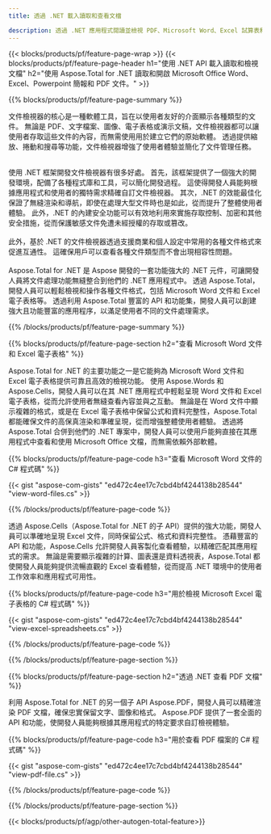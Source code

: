 ```yaml
---
title: 透過 .NET 載入讀取和查看文檔 

description: 透過 .NET 應用程式閱讀並檢視 PDF、Microsoft Word、Excel 試算表和 PowerPoint 簡報。列出了 C# 程式碼。
---
```


{{< blocks/products/pf/feature-page-wrap >}}
{{< blocks/products/pf/feature-page-header h1="使用 .NET API 載入讀取和檢視文檔" h2="使用 Aspose.Total for .NET 讀取和開啟 Microsoft Office Word、Excel、Powerpoint 簡報和 PDF 文件。" >}}

{{% blocks/products/pf/feature-page-summary %}}

文件檢視器的核心是一種軟體工具，旨在以使用者友好的介面顯示各種類型的文件。 無論是 PDF、文字檔案、圖像、電子表格或演示文稿，文件檢視器都可以讓使用者存取這些文件的內容，而無需使用用於建立它們的原始軟體。 透過提供縮放、捲動和搜尋等功能，文件檢視器增強了使用者體驗並簡化了文件管理任務。 <br /> <br />

使用 .NET 框架開發文件檢視器有很多好處。 首先，該框架提供了一個強大的開發環境，配備了各種程式庫和工具，可以簡化開發過程。 這使得開發人員能夠根據應用程式和使用者的獨特需求精確自訂文件檢視器。 其次，.NET 的效能最佳化保證了無縫渲染和導航，即使在處理大型文件時也是如此，從而提升了整體使用者體驗。 此外，.NET 的內建安全功能可以有效地利用來實施存取控制、加密和其他安全措施，從而保護敏感文件免遭未經授權的存取或篡改。 <br />
<br />
此外，基於 .NET 的文件檢視器透過支援商業和個人設定中常用的各種文件格式來促進互通性。 這確保用戶可以查看各種文件類型而不會出現相容性問題。
<br /><br />
Aspose.Total for .NET 是 Aspose 開發的一套功能強大的 .NET 元件，可讓開發人員將文件處理功能無縫整合到他們的 .NET 應用程式中。 透過 Aspose.Total，開發人員可以輕鬆檢視和操作各種文件格式，包括 Microsoft Word 文件和 Excel 電子表格等。 透過利用 Aspose.Total 豐富的 API 和功能集，開發人員可以創建強大且功能豐富的應用程序，以滿足使用者不同的文件處理需求。

{{% /blocks/products/pf/feature-page-summary  %}}

{{% blocks/products/pf/feature-page-section  h2="查看 Microsoft Word 文件和 Excel 電子表格" %}}

Aspose.Total for .NET 的主要功能之一是它能夠為 Microsoft Word 文件和 Excel 電子表格提供可靠且高效的檢視功能。 使用 Aspose.Words 和 Aspose.Cells，開發人員可以在其 .NET 應用程式中輕鬆呈現 Word 文件和 Excel 電子表格，從而允許使用者無縫查看內容並與之互動。 無論是在 Word 文件中顯示複雜的格式，或是在 Excel 電子表格中保留公式和資料完整性，Aspose.Total 都能確保文件的高保真渲染和準確呈現，從而增強整體使用者體驗。 透過將 Aspose.Total 合併到他們的 .NET 專案中，開發人員可以使用戶能夠直接在其應用程式中查看和使用 Microsoft Office 文檔，而無需依賴外部軟體。

{{% blocks/products/pf/feature-page-code h3="查看 Microsoft Word 文件的 C# 程式碼" %}}

{{< gist "aspose-com-gists" "ed472c4ee17c7cbd4bf4244138b28544" "view-word-files.cs" >}}

{{% /blocks/products/pf/feature-page-code  %}}

透過 Aspose.Cells（Aspose.Total for .NET 的子 API）提供的強大功能，開發人員可以準確地呈現 Excel 文件，同時保留公式、格式和資料完整性。 憑藉豐富的 API 和功能，Aspose.Cells 允許開發人員客製化查看體驗，以精確匹配其應用程式的需求。 無論是需要顯示複雜的計算、圖表還是資料透視表，Aspose.Total 都使開發人員能夠提供流暢直觀的 Excel 查看體驗，從而提高 .NET 環境中的使用者工作效率和應用程式可用性。

{{% blocks/products/pf/feature-page-code h3="用於檢視 Microsoft Excel 電子表格的 C# 程式碼" %}}

{{< gist "aspose-com-gists" "ed472c4ee17c7cbd4bf4244138b28544" "view-excel-spreadsheets.cs" >}}

{{% /blocks/products/pf/feature-page-code  %}}

{{% /blocks/products/pf/feature-page-section %}}

{{% blocks/products/pf/feature-page-section  h2="透過 .NET 查看 PDF 文檔" %}}

利用 Aspose.Total for .NET 的另一個子 API Aspose.PDF，開發人員可以精確渲染 PDF 文檔，確保忠實保留文字、圖像和格式。 Aspose.PDF 提供了一套全面的 API 和功能，使開發人員能夠根據其應用程式的特定要求自訂檢視體驗。

{{% blocks/products/pf/feature-page-code h3="用於查看 PDF 檔案的 C# 程式碼" %}}

{{< gist "aspose-com-gists" "ed472c4ee17c7cbd4bf4244138b28544" "view-pdf-file.cs" >}}

{{% /blocks/products/pf/feature-page-code  %}}

{{% /blocks/products/pf/feature-page-section %}}

{{< blocks/products/pf/agp/other-autogen-total-feature>}}